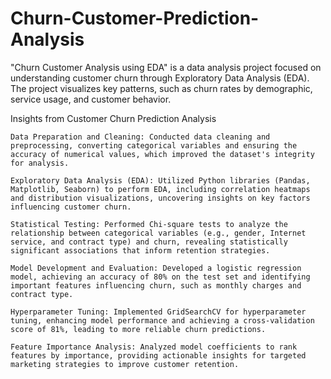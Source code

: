 # Churn-Customer-Prediction-Analysis

"Churn Customer Analysis using EDA" is a data analysis project focused on understanding customer churn through Exploratory Data Analysis (EDA). The project visualizes key patterns, such as churn rates by demographic, service usage, and customer behavior. 


Insights from Customer Churn Prediction Analysis

    Data Preparation and Cleaning: Conducted data cleaning and preprocessing, converting categorical variables and ensuring the accuracy of numerical values, which improved the dataset's integrity for analysis.

    Exploratory Data Analysis (EDA): Utilized Python libraries (Pandas, Matplotlib, Seaborn) to perform EDA, including correlation heatmaps and distribution visualizations, uncovering insights on key factors influencing customer churn.

    Statistical Testing: Performed Chi-square tests to analyze the relationship between categorical variables (e.g., gender, Internet service, and contract type) and churn, revealing statistically significant associations that inform retention strategies.

    Model Development and Evaluation: Developed a logistic regression model, achieving an accuracy of 80% on the test set and identifying important features influencing churn, such as monthly charges and contract type.

    Hyperparameter Tuning: Implemented GridSearchCV for hyperparameter tuning, enhancing model performance and achieving a cross-validation score of 81%, leading to more reliable churn predictions.

    Feature Importance Analysis: Analyzed model coefficients to rank features by importance, providing actionable insights for targeted marketing strategies to improve customer retention.
